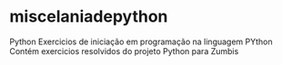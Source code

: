 # miscelaniadepython
Python
Exercicios de iniciação em programação na linguagem PYthon
Contém exercicios resolvidos do projeto Python para Zumbis
